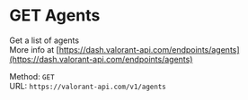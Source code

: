 <!--

This file is automatically generated!
Do not edit it directly!
See https://github.com/techchrism/valorant-api-docs/blob/trunk/contributing.md for more information.

-->

# GET Agents

Get a list of agents  
More info at [https://dash.valorant-api.com/endpoints/agents](https://dash.valorant-api.com/endpoints/agents)  


Method: `GET`  
URL: `https://valorant-api.com/v1/agents`  
